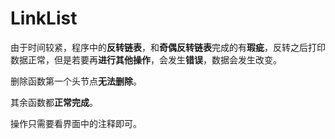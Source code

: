 # LinkList

由于时间较紧，程序中的**反转链表**，和**奇偶反转链表**完成的有**瑕疵**，反转之后打印数据正常，但是若要再**进行其他操作**，会发生**错误**，数据会发生改变。

删除函数第一个头节点**无法删除**。

其余函数都**正常完成**。

操作只需要看界面中的注释即可。